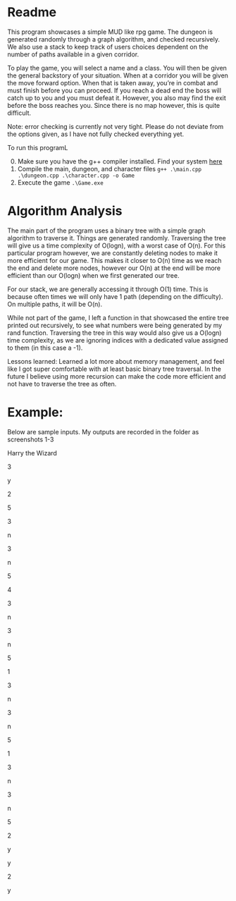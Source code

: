 # Readme

This program showcases a simple MUD like rpg game. The dungeon is generated randomly through a graph algorithm, and checked recursively. We also use a stack to keep track of users choices dependent on the number of paths available in a given corridor. 

To play the game, you will select a name and a class. You will then be given the general backstory of your situation. When at a corridor you will be given the move forward option. When that is taken away, you’re in combat and must finish before you can proceed. If you reach a dead end the boss will catch up to you and you must defeat it. However, you also may find the exit before the boss reaches you. Since there is no map however, this is quite difficult.

Note: error checking is currently not very tight. Please do not deviate from the options given, as I have not fully checked everything yet.

To run this programL

0. Make sure you have the g++ compiler installed. Find your system [here](https://www.mingw-w64.org/downloads/)
1. Compile the main, dungeon, and character files
```g++ .\main.cpp .\dungeon.cpp .\character.cpp -o Game```
2. Execute the game
```.\Game.exe```

# Algorithm Analysis

The main part of the program uses a binary tree with a simple graph algorithm to traverse it. Things are generated randomly. Traversing the tree will give us a time complexity of O(logn), with a worst case of O(n). For this particular program however, we are constantly deleting nodes to make it more efficient for our game. This makes it closer to O(n) time as we reach the end and delete more nodes, however our O(n) at the end will be more efficient than our O(logn) when we first generated our tree.

For our stack, we are generally accessing it through O(1) time. This is because often times we will only have 1 path (depending on the difficulty). On multiple paths, it will be O(n).

While not part of the game, I left a function in that showcased the entire tree printed out recursively, to see what numbers were being generated by my rand function. Traversing the tree in this way would also give us a O(logn) time complexity, as we are ignoring indices with a dedicated value assigned to them (in this case a -1).

Lessons learned: Learned a lot more about memory management, and feel like I got super comfortable with at least basic binary tree traversal. In the future I believe using more recursion can make the code more efficient and not have to traverse the tree as often.

# Example:

Below are sample inputs. My outputs are recorded in the folder as screenshots 1-3

Harry the Wizard

3

y

2

5

3

n

3

n

5

4

3

n

3

n

5

1

3

n

3

n

5

1

3

n

3

n

5

2

y

y

2

y




